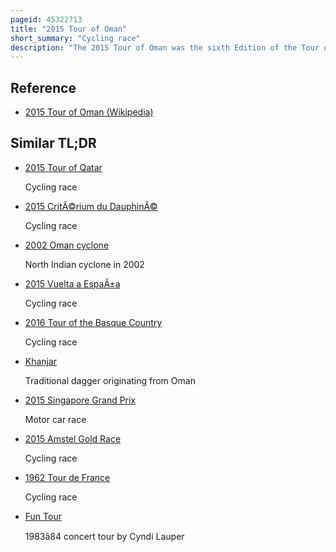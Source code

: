 ```yaml
---
pageid: 45322713
title: "2015 Tour of Oman"
short_summary: "Cycling race"
description: "The 2015 Tour of Oman was the sixth Edition of the Tour of Oman cycling Stage Race. It was given a Rating of 2. Hc Event on the 2015 uci asia Tour was held from 17 to 22 february 2015 in Oman. The Race was organised by the Municipality of Muscat in Collaboration with Aso and Paumer. Chris froome the 2013 and 2014 defending Champion was not there to defend his Title."
---
```


## Reference

- [2015 Tour of Oman (Wikipedia)](https://en.wikipedia.org/?curid=45322713)

## Similar TL;DR

- [2015 Tour of Qatar](/tldr/en/2015-tour-of-qatar)

  Cycling race

- [2015 CritÃ©rium du DauphinÃ©](/tldr/en/2015-criterium-du-dauphine)

  Cycling race

- [2002 Oman cyclone](/tldr/en/2002-oman-cyclone)

  North Indian cyclone in 2002

- [2015 Vuelta a EspaÃ±a](/tldr/en/2015-vuelta-a-espana)

  Cycling race

- [2016 Tour of the Basque Country](/tldr/en/2016-tour-of-the-basque-country)

  Cycling race

- [Khanjar](/tldr/en/khanjar)

  Traditional dagger originating from Oman

- [2015 Singapore Grand Prix](/tldr/en/2015-singapore-grand-prix)

  Motor car race

- [2015 Amstel Gold Race](/tldr/en/2015-amstel-gold-race)

  Cycling race

- [1962 Tour de France](/tldr/en/1962-tour-de-france)

  Cycling race

- [Fun Tour](/tldr/en/fun-tour)

  1983â84 concert tour by Cyndi Lauper
